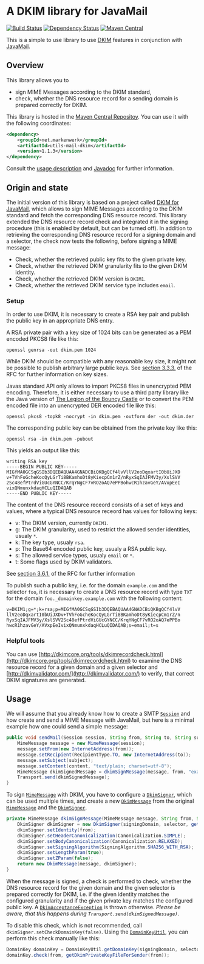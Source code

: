 # A DKIM library for JavaMail

[![Build Status](https://travis-ci.org/markenwerk/java-utils-mail-dkim.svg?branch=master)](https://travis-ci.org/markenwerk/java-utils-mail-dkim)
[![Dependency Status](https://www.versioneye.com/user/projects/562bcd8b36d0ab0019001131/badge.svg)](https://www.versioneye.com/user/projects/562bcd8b36d0ab0019001131)
[![Maven Central](https://maven-badges.herokuapp.com/maven-central/net.markenwerk/utils-mail-dkim/badge.svg)](https://maven-badges.herokuapp.com/maven-central/net.markenwerk/utils-mail-dkim)

This is a simple to use library to use [DKIM](https://en.wikipedia.org/wiki/DKIM) features in conjunction with [JavaMail](http://www.oracle.com/technetwork/java/javamail/index.html).

## Overview

This library allows you to

 - sign MIME Messages according to the DKIM standard,
 - check, whether the DNS resource record for a sending domain is prepared correctly for DKIM.

This library is hosted in the [Maven Central Repositoy](http://search.maven.org/#artifactdetails|net.markenwerk|utils-mail-dkim|1.1.3|jar). You can use it with the following coordinates:

```xml
<dependency>
	<groupId>net.markenwerk</groupId>
	<artifactId>utils-mail-dkim</artifactId>
	<version>1.1.3</version>
</dependency>
```

Consult the [usage description](#usage) and [Javadoc](http://markenwerk.github.io/java-utils-mail-dkim/javadoc/1.1.3/index.html) for further information.


## Origin and state

The initial version of this library is based on a project called [DKIM for JavaMail](http://www.agitos.de/dkim-for-javamail/), which allows to sign MIME Messages according to the DKIM standard and fetch the corresponding DNS resource record.
This library extended the DNS resource record check  and integrated it in the signing procedure (this is enabled by default, but can be turned off). In addition to retrieving the corresponding DNS resource record for a signing domain and a selector, the check now tests the following, before signing a MIME message:

 - Check, whether the retrieved public key fits to the given private key.
 - Check, whether the retrieved DKIM granularity fits to the given DKIM identity.
 - Check, whether the retrieved DKIM version is `DKIM1`.
 - Check, whether the retrieved DKIM service type includes `email`.

### Setup

In order to use DKIM, it is necessary to create a RSA key pair and publish the public key in an appropriate DNS entry.

A RSA private pair with a key size of 1024 bits can be generated as a PEM encoded PKCS8 file like this:

```shell
openssl genrsa -out dkim.pem 1024
```

While DKIM should be compatible with any reasonable key size, it might not be possible to publish arbitrary large public keys. See [section 3.3.3.](https://tools.ietf.org/html/rfc6376#section-3.3.3) of the RFC for further information on key sizes. 

Javas standard API only allows to import PKCS8 files in unencrypted PEM encoding. Therefore, it is either necessary to use a third party library like the Java version of [The Legion of the Bouncy Castle](http://www.bouncycastle.org/java.html) or to convert the PEM encoded file into an unencrypted DER encoded file like this:

```shell
openssl pkcs8 -topk8 -nocrypt -in dkim.pem -outform der -out dkim.der
```

The corresponding public key can be obtained from the private key like this:

```shell
openssl rsa -in dkim.pem -pubout
```

This yields an output like this:

```shell
writing RSA key
-----BEGIN PUBLIC KEY-----
MIGfMA0GCSqGSIb3DQEBAQUAA4GNADCBiQKBgQCf4lvVllV2eoDqxartI0bUiJXD
v+TVhFoGcheKocQyLGrTi8BKamhoDt8yKiecpCm1rZ/nRyxSqIAJFMV3y/XslSVV
2Sc48efPtrdViGUcGYNCC/KrqYNgCF7vRO2oAQ7ePPBohwcR1hzavGeY/AVxpEeI
vixQNmunxkdaqHCLuQIDAQAB
-----END PUBLIC KEY-----
```

The content of the DNS resource receord consists of a set of keys and values, where a typical DNS resource receord has values for following keys:

 - v: The DKIM version, currently `DKIM1`.
 - g: The DKIM granularity, used to restrict the allowed sender identities, usualy `*`. 
 - k: The key type, usualy `rsa`.
 - p: The Base64 encoded public key, usualy a RSA public key.
 - s: The allowed service types, usualy `email` or `*`. 
 - t: Some flags used by DKIM validators.
 
See [section 3.6.1.](https://tools.ietf.org/html/rfc6376#section-3.6.1) of the RFC for further information

To publish such a public key, i.e. for the domain `example.com` and the selector `foo`, it is necessary to create a DNS resource record  with type `TXT` for the domain `foo._domainkey.example.com` with the following content:

```
v=DKIM1;g=*;k=rsa;p=MIGfMA0GCSqGSIb3DQEBAQUAA4GNADCBiQKBgQCf4lvV
llV2eoDqxartI0bUiJXDv+TVhFoGcheKocQyLGrTi8BKamhoDt8yKiecpCm1rZ/n
RyxSqIAJFMV3y/XslSVV2Sc48efPtrdViGUcGYNCC/KrqYNgCF7vRO2oAQ7ePPBo
hwcR1hzavGeY/AVxpEeIvixQNmunxkdaqHCLuQIDAQAB;s=email;t=s
```

### Helpful tools

You can use [http://dkimcore.org/tools/dkimrecordcheck.html](http://dkimcore.org/tools/dkimrecordcheck.html) to examine the DNS resource record for a given domain and a given selector and [http://dkimvalidator.com/](http://dkimvalidator.com/) to verify, that correct DKIM signatures are generated. 

## Usage

We will assume that you already know how to create a SMTP [`Session`][Session] and how create and send a MIME Message with JavaMail, but here is a minimal example how one could send a simple message:

```java
public void sendMail(Session session, String from, String to, String subject, String content) throws Exception {
	MimeMessage message = new MimeMessage(session);
	message.setFrom(new InternetAddress(from));
	message.setRecipient(RecipientType.TO, new InternetAddress(to));
	message.setSubject(subject);
	message.setContent(content, "text/plain; charset=utf-8");
	MimeMessage dkimSignedMessage = dkimSignMessage(message, from, "example.com", "foo");
	Transport.send(dkimSignedMessage);
}
```

To sign [`MimeMessage`][MimeMessage] with DKIM, you have to configure a [`DkimSigner`][DkimSigner], which can be used multiple times, and create a new [`DkimMessage`][DkimMessage] from the original [`MimeMessage`][MimeMessage] and the [`DkimSigner`][DkimSigner].

```java
private MimeMessage dkimSignMessage(MimeMessage message, String from, String signingDomain, String selector)  throws Exception {
	DkimSigner dkimSigner = new DkimSigner(signingDomain, selector, getDkimPrivateKeyFileForSender(from));
	dkimSigner.setIdentity(from);
	dkimSigner.setHeaderCanonicalization(Canonicalization.SIMPLE);
	dkimSigner.setBodyCanonicalization(Canonicalization.RELAXED);
	dkimSigner.setSigningAlgorithm(SigningAlgorithm.SHA256_WITH_RSA);
	dkimSigner.setLengthParam(true);
	dkimSigner.setZParam(false);
	return new DkimMessage(message, dkimSigner);
}
```

When the message is signed, a check is performed to check, whether the DNS resource record for the given domain and the given selector is prepared correctly for DKIM, i.e. if the given identity matches the configured granularity and if the given private key matches the configured public key. A [`DkimAcceptanceException`][DkimAcceptanceException] is thrown otherwise. *Please be aware, that this happens during `Transport.send(dkimSignedMessage)`.*

To disable this check, which is not recommended, call `dkimSigner.setCheckDomainKey(false)`. Using the [`DomainKeyUtil`][DomainKeyUtil], you can perform this check manually like this:

```java
DomainKey domainKey = DomainKeyUtil.getDomainKey(signingDomain, selector);
domainKey.check(from, getDkimPrivateKeyFileForSender(from));
```

[DkimAcceptanceException]: http://static.javadoc.io/net.markenwerk/utils-mail-dkim/1.1.3/index.html?net/markenwerk/utils/mail/dkim/DkimAcceptanceException.html
[DkimMessage]: http://static.javadoc.io/net.markenwerk/utils-mail-dkim/1.1.3/index.html?net/markenwerk/utils/mail/dkim/DkimMessage.html
[DkimSigner]: http://static.javadoc.io/net.markenwerk/utils-mail-dkim/1.1.3/index.html?net/markenwerk/utils/mail/dkim/DkimSigner.html
[DomainKeyUtil]: http://static.javadoc.io/net.markenwerk/utils-mail-dkim/1.1.3/index.html?net/markenwerk/utils/mail/dkim/DomainKeyUtil.html

[MimeMessage]: http://javamail.java.net/nonav/docs/api/index.html?javax/mail/internet/MimeMessage.html
[RSAPrivateKey]: http://docs.oracle.com/javase/7/docs/api/index.html?java/security/interfaces/RSAPrivateKey.html
[Session]: http://javamail.java.net/nonav/docs/api/index.html?javax/mail/Session.html
